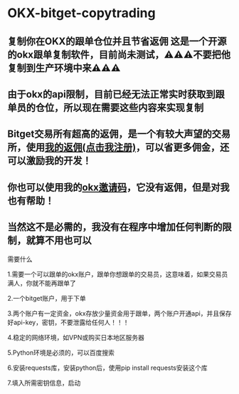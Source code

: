 # OKX-bitget-copytrading
复制你在OKX的跟单仓位并且节省返佣
这是一个开源的okx跟单复制软件，目前尚未测试，⚠⚠⚠不要把他复制到生产环境中来⚠⚠⚠
---
由于okx的api限制，目前已经无法正常实时获取到跟单员的仓位，所以现在需要这些内容来实现复制
---
Bitget交易所有超高的返佣，是一个有较大声望的交易所，使用[我的返佣(点击我注册)](https://partner.bitget.fit/bg/WJ9TDV)，可以省更多佣金，还可以激励我的开发！
---
你也可以使用我的[okx邀请码](https://okx.com/join/46420261)，它没有返佣，但是对我也有帮助！
---
当然这不是必需的，我没有在程序中增加任何判断的限制，就算不用也可以
---

需要什么

1.需要一个可以跟单的okx账户，跟单你想跟单的交易员，这意味着，如果交易员满人，你就不能再跟单了

2.一个bitget账户，用于下单

3.两个账户有一定资金，okx存放少量资金用于跟单，两个账户开通api，并且保存好api-key，密钥，不要泄露给任何人！！！

4.稳定的网络环境，如VPN或购买日本地区服务器

5.Python环境是必须的，可以百度搜索

6.安装requests库，安装python后，使用pip install requests安装这个库 

7.填入所需密钥信息，启动
